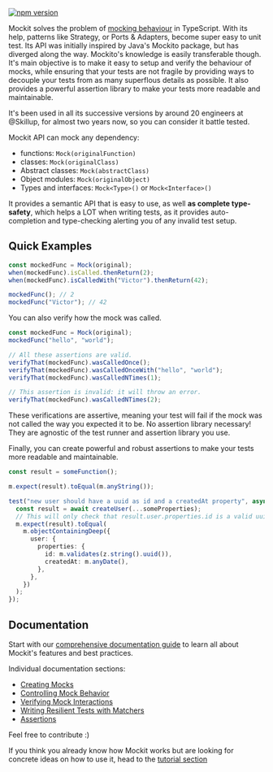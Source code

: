 [![npm version](https://badge.fury.io/js/@vdstack%2Fmockit.svg)](https://badge.fury.io/js/@vdstack%2Fmockit)

Mockit solves the problem of [mocking behaviour](https://martinfowler.com/articles/mocksArentStubs.html) in TypeScript. With its help, patterns like Strategy, or Ports & Adapters, become super easy to unit test. Its API was initially inspired by Java's Mockito package, but has diverged along the way. Mockito's knowledge is easily transferable though. It's main objective is to make it easy to setup and verify the behaviour of mocks, while ensuring that your tests are not fragile by providing ways to decouple your tests from as many superflous details as possible. It also provides a powerful assertion library to make your tests more readable and maintainable.

It's been used in all its successive versions by around 20 engineers at @Skillup, for almost two years now, so you can consider it battle tested.

Mockit API can mock any dependency:

- functions: `Mock(originalFunction)`
- classes: `Mock(originalClass)`
- Abstract classes: `Mock(abstractClass)`
- Object modules: `Mock(originalObject)`
- Types and interfaces: `Mock<Type>()` or `Mock<Interface>()`

It provides a semantic API that is easy to use, as well **as complete type-safety**, which helps a LOT when writing tests, as it provides auto-completion and type-checking alerting you of any invalid test setup.

## Quick Examples

```ts
const mockedFunc = Mock(original);
when(mockedFunc).isCalled.thenReturn(2);
when(mockedFunc).isCalledWith("Victor").thenReturn(42);

mockedFunc(); // 2
mockedFunc("Victor"); // 42
```

You can also verify how the mock was called.

```ts
const mockedFunc = Mock(original);
mockedFunc("hello", "world");

// All these assertions are valid.
verifyThat(mockedFunc).wasCalledOnce();
verifyThat(mockedFunc).wasCalledOnceWith("hello", "world");
verifyThat(mockedFunc).wasCalledNTimes(1);

// This assertion is invalid: it will throw an error.
verifyThat(mockedFunc).wasCalledNTimes(2);
```

These verifications are assertive, meaning your test will fail if the mock was not called the way you expected it to be. No assertion library necessary!
They are agnostic of the test runner and assertion library you use.

Finally, you can create powerful and robust assertions to make your tests more readable and maintainable.

```ts
const result = someFunction();

m.expect(result).toEqual(m.anyString());

test("new user should have a uuid as id and a createdAt property", async () => {
  const result = await createUser(...someProperties);
  // This will only check that result.user.properties.id is a valid uuid and that result.user.properties.createdAt is a date => test is resilient to changes in createUser, unless the specific properties under test are changed.
  m.expect(result).toEqual(
    m.objectContainingDeep({
      user: {
        properties: {
          id: m.validates(z.string().uuid()),
          createdAt: m.anyDate(),
        },
      },
    })
  );
});
```

## Documentation

Start with our [comprehensive documentation guide](./docs/README.md) to learn all about Mockit's features and best practices.

Individual documentation sections:

- [Creating Mocks](./docs/mocking.md)
- [Controlling Mock Behavior](./docs/when.md)
- [Verifying Mock Interactions](./docs/verify.md)
- [Writing Resilient Tests with Matchers](./docs/matchers.md)
- [Assertions](./docs/assertions.md)

Feel free to contribute :)

If you think you already know how Mockit works but are looking for concrete ideas on how to use it, head to the [tutorial section](https://github.com/vdstack/mockit/tree/master/src/tutorial)
